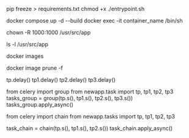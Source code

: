 pip freeze > requirements.txt
chmod +x ./entrypoint.sh

<!-- 

docker compose up: Starts up the containers defined in the docker-compose.yml file, creating and starting the containers if they don't exist yet.

-d (detached mode): Runs the containers in the background, allowing you to continue using the terminal after the containers start.

--build: Forces a rebuild of the images before starting the containers, even if they already exist. This is helpful if you’ve made changes to your Dockerfile or application code and want to apply them without manually rebuilding the images.

 -->
 
docker compose up -d --build
docker exec -it container_name /bin/sh

<!-- giving the host machine the right over the docker files -->
chown -R 1000:1000 /usr/src/app
<!-- check if all file rights has been change to the host machine-->
ls -l /usr/src/app

<!-- To view all images -->
docker images

<!-- this will remove dangling (unused) images, helping manage disk space. -->
docker image prune -f


tp.delay()
tp1.delay()
tp2.delay()
tp3.delay()

<!-- grouping task (which is very good for parallel execution) -->
from celery import group
from newapp.task import tp, tp1, tp2, tp3
tasks_group = group(tp.s(), tp1.s(), tp2.s(), tp3.s())
tasks_group.apply_async()

<!-- task chaining (when one task output is required for the next task to run) -->
from celery import chain
from newapp.tasks import tp, tp1, tp2, tp3

task_chain = chain(tp.s(), tp1.s(), tp2.s())
task_chain.apply_async()
